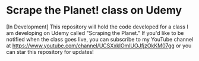 # Scrape the Planet! class on Udemy
[In Development] This repository will hold the code developed for a class I am developing on Udemy called "Scraping the Planet." If you'd like to be notified when the class goes live, you can subscribe to my YouTube channel at https://www.youtube.com/channel/UCSXxklOmlUOJfjzOkKM07gg or you can star this repository for updates!
